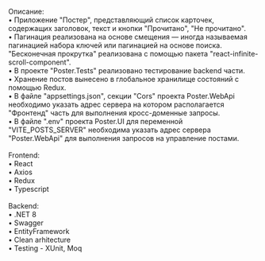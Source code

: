 Описание:<br />
• Приложение "Постер", представляющий список карточек, содержащих заголовок, текст и кнопки "Прочитано", "Не прочитано".<br />
• Пагинация реализована на основе смещения — иногда называемая пагинацией набора ключей или пагинацией на основе поиска.<br />
  "Бесконечная прокрутка" реализована с помощью пакета "react-infinite-scroll-component".<br />
• В проекте "Poster.Tests" реализовано тестирование backend части.<br />
• Хранение постов вынесено в глобальное хранилище состояний с помощью Redux.<br />
• В файле "appsettings.json", секции "Cors" проекта Poster.WebApi необходимо указать адрес сервера на котором располагается "Фронтенд" часть для выполнения
  кросс-доменные запросы.<br />
• В файле ".env" проекта Poster.UI для переменной "VITE_POSTS_SERVER" необходима указать адрес сервера "Poster.WebApi" для выполнения запросов на управление постами.<br />
<br />
Frontend:<br />
• React<br />
• Axios<br />
• Redux<br />
• Typescript<br />
<br />
Backend:<br />
• .NET 8<br />
• Swagger<br />
• EntityFramework<br />
• Clean arhitecture<br />
• Testing - XUnit, Moq<br />
